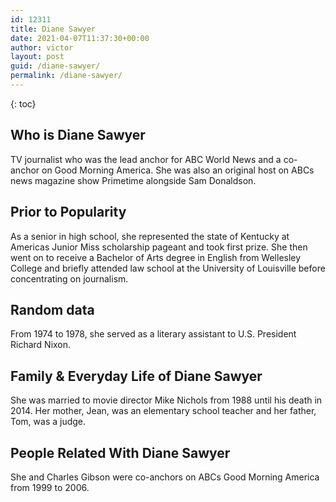 ```yaml
---
id: 12311
title: Diane Sawyer
date: 2021-04-07T11:37:30+00:00
author: victor
layout: post
guid: /diane-sawyer/
permalink: /diane-sawyer/
---
```



{: toc}


## Who is Diane Sawyer



TV journalist who was the lead anchor for ABC World News and a co-anchor on Good Morning America. She was also an original host on ABCs news magazine show Primetime alongside Sam Donaldson.

                
                
                
## Prior to Popularity



As a senior in high school, she represented the state of Kentucky at Americas Junior Miss scholarship pageant and took first prize. She then went on to receive a Bachelor of Arts degree in English from Wellesley College and briefly attended law school at the University of Louisville before concentrating on journalism.

                
                
                
## Random data



From 1974 to 1978, she served as a literary assistant to U.S. President Richard Nixon.

                
                
                
## Family & Everyday Life of Diane Sawyer



She was married to movie director Mike Nichols from 1988 until his death in 2014. Her mother, Jean, was an elementary school teacher and her father, Tom, was a judge.

                
                
                
## People Related With Diane Sawyer



She and Charles Gibson were co-anchors on ABCs Good Morning America from 1999 to 2006.

                
              
            
          
          
          